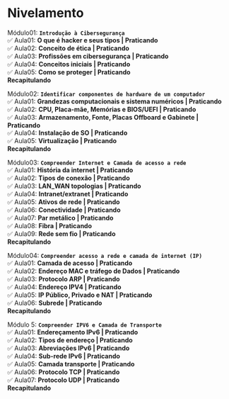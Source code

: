 # Nivelamento

Módulo01: **`Introdução à Cibersegurança`**  
✅ Aula01: **O que é hacker e seus tipos | Praticando**  
✅ Aula02: **Conceito de ética | Praticando**  
✅ Aula03: **Profissões em cibersegurança | Praticando**  
✅ Aula04: **Conceitos iniciais | Praticando**  
✅ Aula05: **Como se proteger | Praticando**  
**Recapitulando**

Módulo02: **`Identificar componentes de hardware de um computador`**  
✅ Aula01: **Grandezas computacionais e sistema numéricos | Praticando**  
✅ Aula02: **CPU, Placa-mãe, Memórias e BIOS/UEFI | Praticando**  
✅ Aula03: **Armazenamento, Fonte, Placas Offboard e Gabinete | Praticando**  
✅ Aula04: **Instalação de SO | Praticando**  
✅ Aula05: **Virtualização | Praticando**  
**Recapitulando**

Módulo03: **`Compreender Internet e Camada de acesso a rede`**  
✅ Aula01: **História da internet | Praticando**  
✅ Aula02: **Tipos de conexão | Praticando**  
✅ Aula03: **LAN_WAN topologias | Praticando**  
✅ Aula04: **Intranet/extranet | Praticando**  
✅ Aula05: **Ativos de rede | Praticando**  
✅ Aula06: **Conectividade | Praticando**  
✅ Aula07: **Par metálico | Praticando**  
✅ Aula08: **Fibra | Praticando**  
✅ Aula09: **Rede sem fio | Praticando**  
**Recapitulando**

Módulo04: **`Compreender acesso a rede e camada de internet (IP)`**  
✅ Aula01: **Camada de acesso | Praticando**  
✅ Aula02: **Endereço MAC e tráfego de Dados | Praticando**  
✅ Aula03: **Protocolo ARP | Praticando**  
✅ Aula04: **Endereço IPV4 | Praticando**  
✅ Aula05: **IP Público, Privado e NAT | Praticando**  
✅ Aula06: **Subrede | Praticando**  
**Recapitulando**

Módulo 5: **`Compreender IPV6 e Camada de Transporte`**  
✅ Aula01: **Endereçamento IPv6 | Praticando**  
✅ Aula02: **Tipos de endereço | Praticando**  
✅ Aula03: **Abreviações IPv6 | Praticando**  
✅ Aula04: **Sub-rede IPv6 | Praticando**  
✅ Aula05: **Camada transporte | Praticando**  
✅ Aula06: **Protocolo TCP | Praticando**  
✅ Aula07: **Protocolo UDP | Praticando**  
**Recapitulando**  